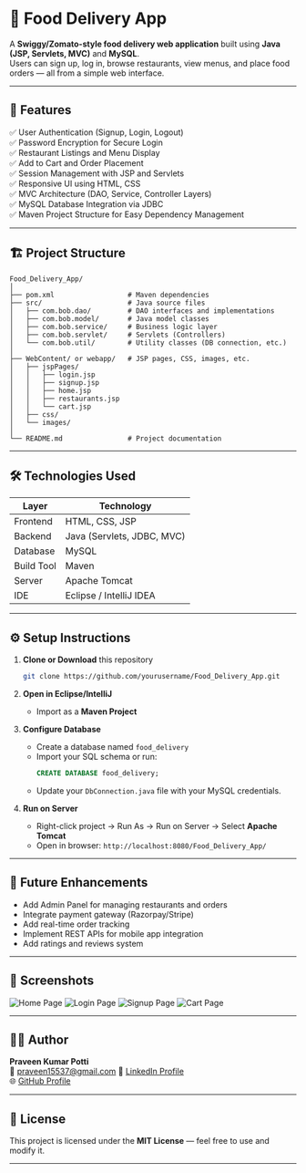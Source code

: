 # 🍴 Food Delivery App

A **Swiggy/Zomato-style food delivery web application** built using **Java (JSP, Servlets, MVC)** and **MySQL**.  
Users can sign up, log in, browse restaurants, view menus, and place food orders — all from a simple web interface.

---

## 🚀 Features

✅ User Authentication (Signup, Login, Logout)  
✅ Password Encryption for Secure Login  
✅ Restaurant Listings and Menu Display  
✅ Add to Cart and Order Placement  
✅ Session Management with JSP and Servlets  
✅ Responsive UI using HTML, CSS  
✅ MVC Architecture (DAO, Service, Controller Layers)  
✅ MySQL Database Integration via JDBC  
✅ Maven Project Structure for Easy Dependency Management  

---

## 🏗️ Project Structure

```
Food_Delivery_App/
│
├── pom.xml                  # Maven dependencies
├── src/                     # Java source files
│   ├── com.bob.dao/         # DAO interfaces and implementations
│   ├── com.bob.model/       # Java model classes
│   ├── com.bob.service/     # Business logic layer
│   ├── com.bob.servlet/     # Servlets (Controllers)
│   └── com.bob.util/        # Utility classes (DB connection, etc.)
│
├── WebContent/ or webapp/   # JSP pages, CSS, images, etc.
│   ├── jspPages/
│   │   ├── login.jsp
│   │   ├── signup.jsp
│   │   ├── home.jsp
│   │   ├── restaurants.jsp
│   │   └── cart.jsp
│   ├── css/
│   └── images/
│
└── README.md                # Project documentation
```

---

## 🛠️ Technologies Used

| Layer | Technology |
|-------|-------------|
| Frontend | HTML, CSS, JSP |
| Backend | Java (Servlets, JDBC, MVC) |
| Database | MySQL |
| Build Tool | Maven |
| Server | Apache Tomcat |
| IDE | Eclipse / IntelliJ IDEA |

---

## ⚙️ Setup Instructions

1. **Clone or Download** this repository  
   ```bash
   git clone https://github.com/yourusername/Food_Delivery_App.git
   ```

2. **Open in Eclipse/IntelliJ**  
   - Import as a **Maven Project**

3. **Configure Database**  
   - Create a database named `food_delivery`
   - Import your SQL schema or run:
     ```sql
     CREATE DATABASE food_delivery;
     ```
   - Update your `DbConnection.java` file with your MySQL credentials.

4. **Run on Server**  
   - Right-click project → Run As → Run on Server → Select **Apache Tomcat**  
   - Open in browser: `http://localhost:8080/Food_Delivery_App/`

---

## 🧠 Future Enhancements

- Add Admin Panel for managing restaurants and orders  
- Integrate payment gateway (Razorpay/Stripe)  
- Add real-time order tracking  
- Implement REST APIs for mobile app integration  
- Add ratings and reviews system  

---

## 📸 Screenshots

![Home Page](images/screenshots/home.png)
![Login Page](images/screenshots/login.png)
![Signup Page](images/screenshots/signup.png)
![Cart Page](images/screenshots/cart.png)

---

## 🧑‍💻 Author

**Praveen Kumar Potti**  
📧 praveen15537@gmail.com
💼 [LinkedIn Profile](https://www.linkedin.com/in/praveen-potti-0b229325a/)  
🌐 [GitHub Profile](https://github.com/Praveen-codebot)

---

## 📜 License

This project is licensed under the **MIT License** — feel free to use and modify it.

---
